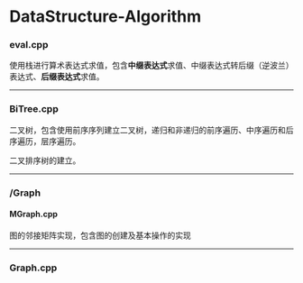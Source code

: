 # DataStructure-Algorithm

### eval.cpp

使用栈进行算术表达式求值，包含**中缀表达式**求值、中缀表达式转后缀（逆波兰）表达式、**后缀表达式**求值。

---

### BiTree.cpp

二叉树，包含使用前序序列建立二叉树，递归和非递归的前序遍历、中序遍历和后序遍历，层序遍历。

二叉排序树的建立。

---

### /Graph

#### MGraph.cpp

图的邻接矩阵实现，包含图的创建及基本操作的实现

---

### Graph.cpp

